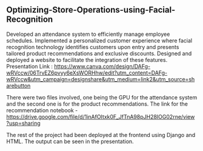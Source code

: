 ## Optimizing-Store-Operations-using-Facial-Recognition

Developed an attendance system to efficiently manage employee schedules. Implemented a personalized customer experience where facial recognition technology identifies customers upon entry and presents tailored product recommendations and exclusive discounts. Designed and deployed a website to facilitate the integration of these features. Presentation Link : https://www.canva.com/design/DAFg-wRVccw/06TrvEZ6pvyy6eXsWORHhw/edit?utm_content=DAFg-wRVccw&utm_campaign=designshare&utm_medium=link2&utm_source=sharebutton

There were two files involved, one being the GPU for the attendance system and the second one is for the product recommendations. The link for the recommendation notebook - https://drive.google.com/file/d/1inAfOItxk0F_JfTnA98pJH28IOG02rne/view?usp=sharing

The rest of the project had been deployed at the frontend using Django and HTML. The output can be seen in the presentation.

